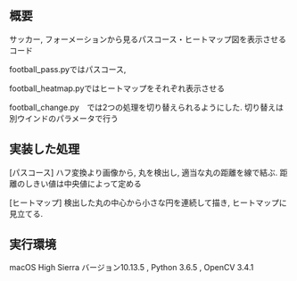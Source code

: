 ## 概要 
サッカー, フォーメーションから見るパスコース・ヒートマップ図を表示させるコード

football_pass.pyではパスコース, 

football_heatmap.pyではヒートマップをそれぞれ表示させる

football_change.py　では2つの処理を切り替えられるようにした. 切り替えは別ウインドのパラメータで行う

## 実装した処理

[パスコース] ハフ変換より画像から, 丸を検出し, 適当な丸の距離を線で結ぶ. 距離のしきい値は中央値によって定める

[ヒートマップ] 検出した丸の中心から小さな円を連続して描き, ヒートマップに見立てる.　
  
## 実行環境

macOS High Sierra バージョン10.13.5 , Python 3.6.5 , OpenCV 3.4.1
